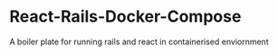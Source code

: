 # React-Rails-Docker-Compose
A boiler plate for running rails and react in containerised enviornment
